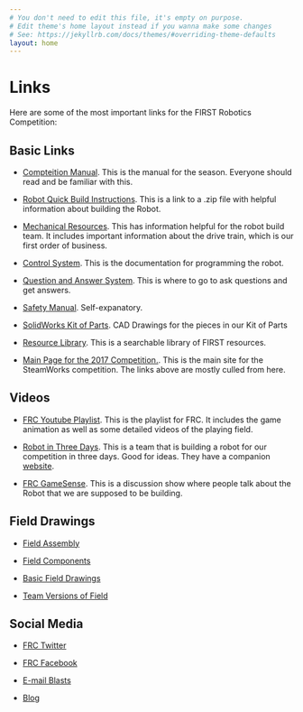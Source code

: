```yaml
---
# You don't need to edit this file, it's empty on purpose.
# Edit theme's home layout instead if you wanna make some changes
# See: https://jekyllrb.com/docs/themes/#overriding-theme-defaults
layout: home
---
```


Links
=====

Here are some of the most important links for the FIRST Robotics Competition:

Basic Links
-----------

* [Compteition Manual](https://firstfrc.blob.core.windows.net/frc2017/Manual/2017FRCGameSeasonManual.pdf). This is the
manual for the season. Everyone should read and be familiar with this.

* [Robot Quick Build Instructions](https://firstfrc.blob.core.windows.net/frc2016manuals/2016%20RQBS.zip). This is
a link to a .zip file with helpful information about building the Robot.

* [Mechanical Resources](http://www.firstinspires.org/resource-library/frc/mechanical-resources). This has information
helpful for the robot build team. It includes important information about the drive train, which is our first
order of business.

* [Control System](http://www.firstinspires.org/node/5076). This is the documentation for programming the robot.

* [Question and Answer System](https://frc-qa.firstinspires.org/). This is where to go to ask questions and get
answers.

* [Safety Manual](http://www.firstinspires.org/sites/default/files/uploads/resource_library/frc/team-resources/safety/2017/2017-safety-manual.pdf). Self-expanatory.

* [SolidWorks Kit of Parts](http://www.firstinspires.org/node/5076). CAD Drawings for the pieces in our Kit of Parts

* [Resource Library](http://www.firstinspires.org/resource-library). This is a searchable library of FIRST resources.

* [Main Page for the 2017 Competition.](http://www.firstinspires.org/node/3651). This is the main site for the
SteamWorks competition. The links above are mostly culled from here.


Videos
------

* [FRC Youtube Playlist](https://www.youtube.com/playlist?list=PLZT9pIgNOV6bpbpEKQBVqIUG09i9Ai3jM). This is the
playlist for FRC. It includes the game animation as well as some detailed videos of the playing field.

* [Robot in Three Days](https://www.youtube.com/user/robotin3days/videos). This is a team that is building a robot
for our competition in three days. Good for ideas. They have a companion [website](http://www.robotin3days.com/).

* [FRC GameSense](https://www.youtube.com/user/FRCGameSense/videos). This is a discussion show where people talk about
the Robot that we are supposed to be building.


Field Drawings
--------------

* [Field Assembly](https://firstfrc.blob.core.windows.net/frc2017/Drawings/2017FieldAssembly.pdf)

* [Field Components](https://firstfrc.blob.core.windows.net/frc2017/Drawings/2017FieldComponents.pdf)

* [Basic Field Drawings](https://firstfrc.blob.core.windows.net/frc2017/Drawings/2017BasicFieldDrawings.pdf)

* [Team Versions of Field](https://firstfrc.blob.core.windows.net/frc2017/Drawings/2017TeamVersions.pdf)


Social Media
------------

* [FRC Twitter](https://twitter.com/FRCTeams)

* [FRC Facebook](https://www.facebook.com/FIRSTRoboticsCompetition/)

* [E-mail Blasts](http://www.firstinspires.org/resource-library/frc/email-blast-archive)

* [Blog](http://www.firstinspires.org/robotics/frc/blog/)
